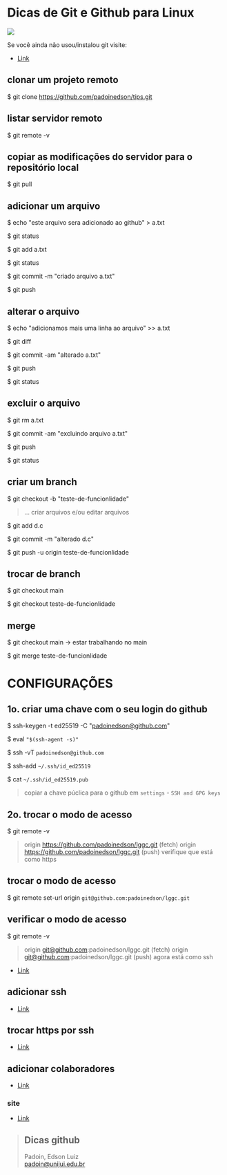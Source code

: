 # Dicas de Git e Github para Linux



<img src="https://encrypted-tbn0.gstatic.com/images?q=tbn:ANd9GcTq65a7eURVcc8cpEB42M35mNIKilVo6ccW9XoAQampc2M4xRopPWGzA_ai8ho2YhyEgaQ&usqp=CAU">


Se você ainda não usou/instalou git visite:
* [Link](https://github.com/padoinedson/tips/blob/main/git.md)




## clonar um projeto remoto

$ git clone https://github.com/padoinedson/tips.git




## listar servidor remoto

$ git remote -v




## copiar as modificações do servidor para o repositório local

$ git pull




## adicionar um arquivo
 
$ echo "este arquivo sera adicionado ao github" > a.txt

$ git status

$ git add a.txt

$ git status

$ git commit -m "criado arquivo a.txt"

$ git push 




## alterar o arquivo

 
$ echo "adicionamos mais uma linha ao arquivo" >> a.txt

$ git diff

$ git commit -am "alterado a.txt"

$ git push 

$ git status




## excluir o arquivo


$  git rm a.txt 

$  git commit -am "excluindo arquivo a.txt"

$  git push 

$  git status 





## criar um branch


$ git checkout -b "teste-de-funcionlidade"

> ... criar arquivos e/ou editar arquivos  

$ git add d.c 

$ git commit -m "alterado d.c"

$ git push -u origin teste-de-funcionlidade




## trocar de branch

$ git checkout main

$ git checkout teste-de-funcionlidade




## merge

$ git checkout main  -> estar trabalhando no main

$ git merge teste-de-funcionlidade







# CONFIGURAÇÕES

## 1o. criar uma chave com o seu login do github

$ ssh-keygen -t ed25519 -C "padoinedson@github.com"

$ eval ` "$(ssh-agent -s)"  `

$ ssh -vT ` padoinedson@github.com `

$ ssh-add `~/.ssh/id_ed25519`

$ cat ` ~/.ssh/id_ed25519.pub `

> copiar a chave púclica para o github em ` settings ` - `SSH and GPG keys `




## 2o. trocar o modo de acesso


$ git remote -v

> origin  https://github.com/padoinedson/lggc.git (fetch)
> origin  https://github.com/padoinedson/lggc.git (push)
> verifique que está como https


## trocar o modo de acesso
$ git remote set-url origin ` git@github.com:padoinedson/lggc.git `


## verificar o modo de acesso
$ git remote -v

> origin  git@github.com:padoinedson/lggc.git (fetch)
> origin  git@github.com:padoinedson/lggc.git (push)
> agora está como ssh



* [Link](https://docs.github.com/pt/github/authenticating-to-github/connecting-to-github-with-ssh/generating-a-new-ssh-key-and-adding-it-to-the-ssh-agent)



## adicionar ssh
* [Link](https://docs.github.com/pt/github/authenticating-to-github/connecting-to-github-with-ssh)



## trocar https por ssh
* [Link](https://docs.github.com/pt/github/getting-started-with-github/getting-started-with-git/managing-remote-repositories#switching-remote-urls-from-https-to-ssh)




## adicionar colaboradores
* [Link](https://docs.github.com/pt/github/setting-up-and-managing-your-github-user-account/managing-access-to-your-personal-repositories/inviting-collaborators-to-a-personal-repository)



### site 
* [Link](http://git-scm.com/)


> ## Dicas github
> Padoin, Edson Luiz  
> padoin@unijui.edu.br
